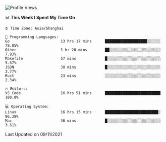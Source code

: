 <!--START_SECTION:waka-->
![Profile Views](http://img.shields.io/badge/Profile%20Views-2-blue)

📊 **This Week I Spent My Time On** 

```text
⌚︎ Time Zone: Asia/Shanghai

💬 Programming Languages: 
Go                       13 hrs 17 mins      ███████████████████░░░░░░   78.85% 
Other                    1 hr 20 mins        ██░░░░░░░░░░░░░░░░░░░░░░░   7.93% 
Makefile                 57 mins             █░░░░░░░░░░░░░░░░░░░░░░░░   5.67% 
JSON                     38 mins             █░░░░░░░░░░░░░░░░░░░░░░░░   3.77% 
Rust                     23 mins             ░░░░░░░░░░░░░░░░░░░░░░░░░   2.34%

🔥 Editors: 
VS Code                  16 hrs 51 mins      █████████████████████████   100.0%

💻 Operating System: 
Linux                    16 hrs 15 mins      ████████████████████████░   96.39% 
Mac                      36 mins             █░░░░░░░░░░░░░░░░░░░░░░░░   3.61%

```


 Last Updated on 09/11/2021
<!--END_SECTION:waka-->
